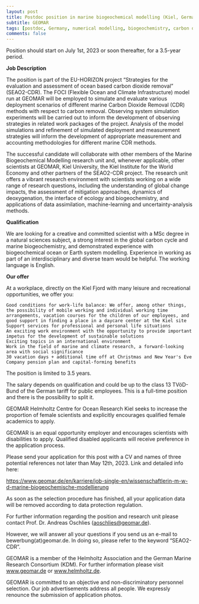 ```yaml
---
layout: post
title: Postdoc position in marine biogeochemical modelling (Kiel, Germany)
subtitle: GEOMAR
tags: [postdoc, Germany, numerical modelling, biogeochemistry, carbon dioxide removal]
comments: false
---
```

Position should start on July 1st, 2023 or soon thereafter, for a 3.5-year period.

**Job Description**

The position is part of the EU-HORIZON project “Strategies for the evaluation and assessment of ocean based carbon dioxide removal” (SEAO2-CDR). The FOCI (Flexible Ocean and Climate Infrastructure) model run at GEOMAR will be employed to simulate and evaluate various deployment scenarios of different marine Carbon Dioxide Removal (CDR) methods with respect to carbon removal. Observing system simulation experiments will be carried out to inform the development of observing strategies in related work packages of the project. Analysis of the model simulations and refinement of simulated deployment and measurement strategies will inform the development of appropriate measurement and accounting methodologies for different marine CDR methods.

The successful candidate will collaborate with other members of the Marine Biogeochemical Modelling research unit and, whenever applicable, other scientists at GEOMAR, Kiel University, the Kiel Institute for the World Economy and other partners of the SEAO2-CDR project. The research unit offers a vibrant research environment with scientists working on a wide range of research questions, including the understanding of global change impacts, the assessment of mitigation approaches, dynamics of deoxygenation, the interface of ecology and biogeochemistry, and applications of data assimilation, machine-learning and uncertainty-analysis methods.

**Qualification**

We are looking for a creative and committed scientist with a MSc degree in a natural sciences subject, a strong interest in the global carbon cycle and marine biogeochemistry, and demonstrated experience with biogeochemical ocean or Earth system modelling. Experience in working as part of an interdisciplinary and diverse team would be helpful. The working language is English.

**Our offer**

At a workplace, directly on the Kiel Fjord with many leisure and recreational opportunities, we offer you:

    Good conditions for work-life balance: We offer, among other things, the possibility of mobile working and individual working time arrangements, vacation courses for the children of our employees, and good support in finding a place in a daycare center at the Kiel site
    Support services for professional and personal life situations
    An exciting work environment with the opportunity to provide important impetus for the development of sustainable solutions
    Exciting topics in an international environment
    Work in the field of marine and climate research, a forward-looking area with social significance
    30 vacation days + additional time off at Christmas and New Year's Eve
    Company pension plan and capital-forming benefits

The position is limited to 3.5 years.

The salary depends on qualification and could be up to the class 13 TVöD-Bund of the German tariff for public employees. This is a full-time position and there is the possibility to split it.

GEOMAR Helmholtz Centre for Ocean Research Kiel seeks to increase the proportion of female scientists and explicitly encourages qualified female academics to apply.

GEOMAR is an equal opportunity employer and encourages scientists with disabilities to apply. Qualified disabled applicants will receive preference in the application process.

Please send your application for this post with a CV and names of three potential references not later than May 12th, 2023. Link and detailed info here:

https://www.geomar.de/en/karriere/job-single-en/wissenschaftlerin-m-w-d-marine-biogeochemische-modellierung

As soon as the selection procedure has finished, all your application data will be removed according to data protection regulation.

For further information regarding the position and research unit please contact Prof. Dr. Andreas Oschlies (aoschlies@geomar.de).

However, we will answer all your questions if you send us an e-mail to bewerbung(at)geomar.de. In doing so, please refer to the keyword “SEAO2-CDR”.

GEOMAR is a member of the Helmholtz Association and the German Marine Research Consortium (KDM). For further information please visit www.geomar.de or www.helmholtz.de.

GEOMAR is committed to an objective and non-discriminatory personnel selection. Our job advertisements address all people. We expressly renounce the submission of application photos.
